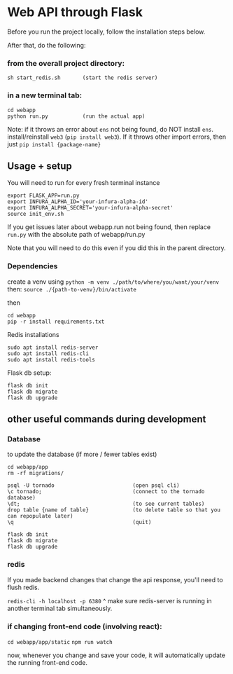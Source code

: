 # Web API through Flask

Before you run the project locally, follow the installation steps below. 

After that, do the following:

### from the overall project directory: 
```
sh start_redis.sh       (start the redis server)
```

### in a new terminal tab:
```
cd webapp
python run.py           (run the actual app) 
```

Note: if it throws an error about `ens` not being found, do NOT install `ens`. install/reinstall `web3` (`pip install web3`).
If it throws other import errors, then just `pip install {package-name}`

## Usage + setup 

You will need to run for every fresh terminal instance

```
export FLASK_APP=run.py
export INFURA_ALPHA_ID='your-infura-alpha-id'
export INFURA_ALPHA_SECRET='your-infura-alpha-secret'
source init_env.sh
```
If you get issues later about webapp.run not being found, then replace `run.py` with the absolute path of webapp/run.py

Note that you will need to do this even if you did this in the parent directory.

###  Dependencies

create a venv using `python -m venv ./path/to/where/you/want/your/venv`
then: `source ./{path-to-venv}/bin/activate`

then 
```
cd webapp 
pip -r install requirements.txt
```


Redis installations

```
sudo apt install redis-server
sudo apt install redis-cli
sudo apt install redis-tools
```

Flask db setup:

```
flask db init
flask db migrate
flask db upgrade
```

## other useful commands during development 

### Database 
to update the database (if more / fewer tables exist)

```
cd webapp/app
rm -rf migrations/  

psql -U tornado                         (open psql cli)
\c tornado;                             (connect to the tornado database)
\dt;                                    (to see current tables) 
drop table {name of table}              (to delete table so that you can repopulate later)
\q                                      (quit)

flask db init
flask db migrate
flask db upgrade
```

### redis 
If you made backend changes that change the api response, you'll need to flush redis. 

`redis-cli -h localhost -p 6380`
^ make sure redis-server is running in another terminal tab simultaneously. 

### if changing front-end code (involving react):

`cd webapp/app/static`
`npm run watch`

now, whenever you change and save your code, it will automatically update the running front-end code. 

